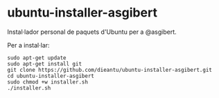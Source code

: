 # ubuntu-installer-asgibert
Instal·lador personal de paquets d'Ubuntu per a @asgibert.

Per a instal·lar:

```
sudo apt-get update
sudo apt-get install git
git clone https://github.com/dieantu/ubuntu-installer-asgibert.git
cd ubuntu-installer-asgibert
sudo chmod +w installer.sh
./installer.sh
```
